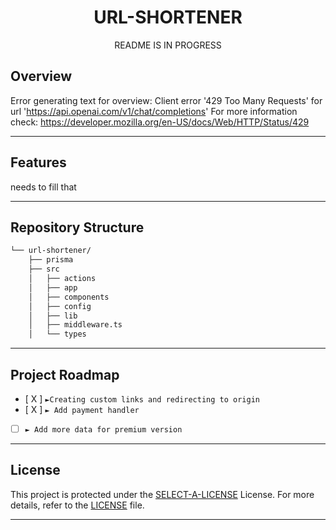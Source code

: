 <p align="center">
    <h1 align="center">URL-SHORTENER</h1>
</p>
<p align="center">
    README IS IN PROGRESS
</p>

##  Overview

Error generating text for overview: Client error '429 Too Many Requests' for url 'https://api.openai.com/v1/chat/completions'
For more information check: https://developer.mozilla.org/en-US/docs/Web/HTTP/Status/429

---

##  Features

needs to fill that

---

##  Repository Structure

```sh
└── url-shortener/
    ├── prisma
    ├── src
    │   ├── actions
    │   ├── app
    │   ├── components
    │   ├── config
    │   ├── lib
    │   ├── middleware.ts
    │   └── types
```

---
##  Project Roadmap

- [ X ] `►Creating custom links and redirecting to origin`
- [ X ] `► Add payment handler`
- [ ] `► Add more data for premium version`

---


##  License

This project is protected under the [SELECT-A-LICENSE](https://choosealicense.com/licenses) License. For more details, refer to the [LICENSE](https://choosealicense.com/licenses/) file.

---
